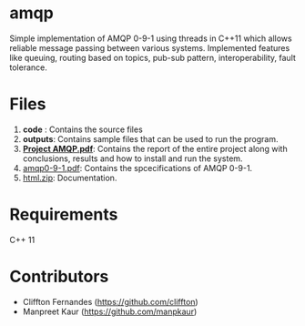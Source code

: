 # amqp

Simple implementation of AMQP 0-9-1 using threads in C++11 which allows reliable message passing between various systems. Implemented features like queuing, routing based on topics, pub-sub pattern, interoperability, fault tolerance.

# Files

 1. **code** : Contains the source files
 2. **outputs**: Contains sample files that can be used to run the program.
 3. **[Project AMQP.pdf](https://github.com/cliffton/amqp/blob/master/Project%20AMQP.pdf "Project AMQP.pdf")**: Contains the report of the entire project along with conclusions, results and how to install and run the system.
 4. [amqp0-9-1.pdf](https://github.com/cliffton/amqp/blob/master/amqp0-9-1.pdf "amqp0-9-1.pdf"): Contains the spcecifications of AMQP 0-9-1.
 5. [html.zip](https://github.com/cliffton/amqp/blob/master/html.zip "html.zip"): Documentation.

# Requirements
C++ 11

# Contributors

 - Cliffton Fernandes (https://github.com/cliffton)
 - Manpreet Kaur (https://github.com/manpkaur)
